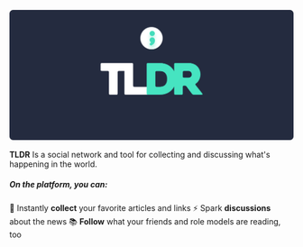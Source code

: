 ![Alt text](logo.png "TLDR Logo")

**TLDR** Is a social network and tool for collecting and discussing what's happening in the world. 



##### On the platform, you can:
💖 Instantly **collect** your favorite articles and links
⚡️ Spark **discussions** about the news
📚 **Follow** what your friends and role models are reading, too
